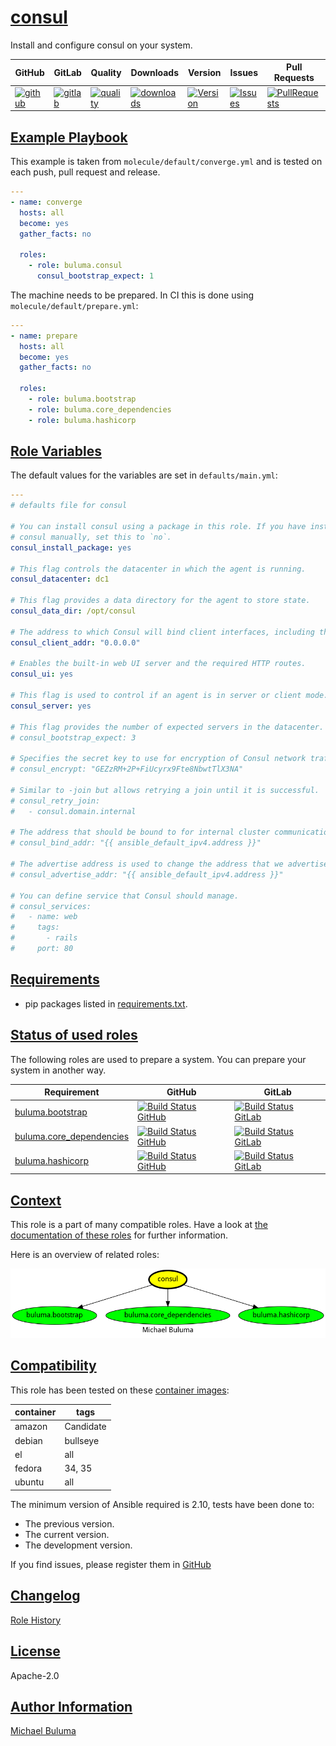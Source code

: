 # [consul](#consul)

Install and configure consul on your system.

|GitHub|GitLab|Quality|Downloads|Version|Issues|Pull Requests|
|------|------|-------|---------|-------|------|-------------|
|[![github](https://github.com/buluma/ansible-role-consul/workflows/Ansible%20Molecule/badge.svg)](https://github.com/buluma/ansible-role-consul/actions)|[![gitlab](https://gitlab.com/buluma/ansible-role-consul/badges/main/pipeline.svg)](https://gitlab.com/buluma/ansible-role-consul)|[![quality](https://img.shields.io/ansible/quality/57874)](https://galaxy.ansible.com/buluma/consul)|[![downloads](https://img.shields.io/ansible/role/d/57874)](https://galaxy.ansible.com/buluma/consul)|[![Version](https://img.shields.io/github/release/buluma/ansible-role-consul.svg)](https://github.com/buluma/ansible-role-consul/releases/)|[![Issues](https://img.shields.io/github/issues/buluma/ansible-role-consul.svg)](https://github.com/buluma/ansible-role-consul/issues/)|[![PullRequests](https://img.shields.io/github/issues-pr-closed-raw/buluma/ansible-role-consul.svg)](https://github.com/buluma/ansible-role-consul/pulls/)|

## [Example Playbook](#example-playbook)

This example is taken from `molecule/default/converge.yml` and is tested on each push, pull request and release.
```yaml
---
- name: converge
  hosts: all
  become: yes
  gather_facts: no

  roles:
    - role: buluma.consul
      consul_bootstrap_expect: 1
```

The machine needs to be prepared. In CI this is done using `molecule/default/prepare.yml`:
```yaml
---
- name: prepare
  hosts: all
  become: yes
  gather_facts: no

  roles:
    - role: buluma.bootstrap
    - role: buluma.core_dependencies
    - role: buluma.hashicorp
```


## [Role Variables](#role-variables)

The default values for the variables are set in `defaults/main.yml`:
```yaml
---
# defaults file for consul

# You can install consul using a package in this role. If you have installed
# consul manually, set this to `no`.
consul_install_package: yes

# This flag controls the datacenter in which the agent is running.
consul_datacenter: dc1

# This flag provides a data directory for the agent to store state.
consul_data_dir: /opt/consul

# The address to which Consul will bind client interfaces, including the HTTP and DNS servers
consul_client_addr: "0.0.0.0"

# Enables the built-in web UI server and the required HTTP routes.
consul_ui: yes

# This flag is used to control if an agent is in server or client mode.
consul_server: yes

# This flag provides the number of expected servers in the datacenter.
# consul_bootstrap_expect: 3

# Specifies the secret key to use for encryption of Consul network traffic.
# consul_encrypt: "GEZzRM+2P+FiUcyrx9Fte8NbwtTlX3NA"

# Similar to -join but allows retrying a join until it is successful.
# consul_retry_join:
#   - consul.domain.internal

# The address that should be bound to for internal cluster communications.
# consul_bind_addr: "{{ ansible_default_ipv4.address }}"

# The advertise address is used to change the address that we advertise to other nodes in the cluster.
# consul_advertise_addr: "{{ ansible_default_ipv4.address }}"

# You can define service that Consul should manage.
# consul_services:
#   - name: web
#     tags:
#       - rails
#     port: 80
```

## [Requirements](#requirements)

- pip packages listed in [requirements.txt](https://github.com/buluma/ansible-role-consul/blob/main/requirements.txt).

## [Status of used roles](#status-of-requirements)

The following roles are used to prepare a system. You can prepare your system in another way.

| Requirement | GitHub | GitLab |
|-------------|--------|--------|
|[buluma.bootstrap](https://galaxy.ansible.com/buluma/bootstrap)|[![Build Status GitHub](https://github.com/buluma/ansible-role-bootstrap/workflows/Ansible%20Molecule/badge.svg)](https://github.com/buluma/ansible-role-bootstrap/actions)|[![Build Status GitLab ](https://gitlab.com/buluma/ansible-role-bootstrap/badges/main/pipeline.svg)](https://gitlab.com/buluma/ansible-role-bootstrap)|
|[buluma.core_dependencies](https://galaxy.ansible.com/buluma/core_dependencies)|[![Build Status GitHub](https://github.com/buluma/ansible-role-core_dependencies/workflows/Ansible%20Molecule/badge.svg)](https://github.com/buluma/ansible-role-core_dependencies/actions)|[![Build Status GitLab ](https://gitlab.com/buluma/ansible-role-core_dependencies/badges/main/pipeline.svg)](https://gitlab.com/buluma/ansible-role-core_dependencies)|
|[buluma.hashicorp](https://galaxy.ansible.com/buluma/hashicorp)|[![Build Status GitHub](https://github.com/buluma/ansible-role-hashicorp/workflows/Ansible%20Molecule/badge.svg)](https://github.com/buluma/ansible-role-hashicorp/actions)|[![Build Status GitLab ](https://gitlab.com/buluma/ansible-role-hashicorp/badges/master/pipeline.svg)](https://gitlab.com/buluma/ansible-role-hashicorp)|

## [Context](#context)

This role is a part of many compatible roles. Have a look at [the documentation of these roles](https://buluma.github.io/) for further information.

Here is an overview of related roles:

![dependencies](https://raw.githubusercontent.com/buluma/ansible-role-consul/png/requirements.png "Dependencies")

## [Compatibility](#compatibility)

This role has been tested on these [container images](https://hub.docker.com/u/buluma):

|container|tags|
|---------|----|
|amazon|Candidate|
|debian|bullseye|
|el|all|
|fedora|34, 35|
|ubuntu|all|

The minimum version of Ansible required is 2.10, tests have been done to:

- The previous version.
- The current version.
- The development version.



If you find issues, please register them in [GitHub](https://github.com/buluma/ansible-role-consul/issues)

## [Changelog](#changelog)

[Role History](https://github.com/buluma/ansible-role-consul/blob/master/CHANGELOG.md)

## [License](#license)

Apache-2.0

## [Author Information](#author-information)

[Michael Buluma](https://buluma.github.io/)
